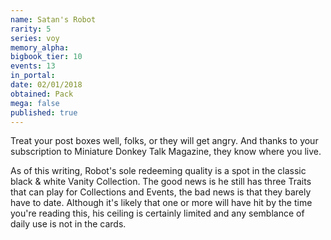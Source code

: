 ```yaml
---
name: Satan's Robot
rarity: 5
series: voy
memory_alpha:
bigbook_tier: 10
events: 13
in_portal:
date: 02/01/2018
obtained: Pack
mega: false
published: true
---
```


Treat your post boxes well, folks, or they will get angry. And thanks to your subscription to Miniature Donkey Talk Magazine, they know where you live.

As of this writing, Robot's sole redeeming quality is a spot in the classic black & white Vanity Collection. The good news is he still has three Traits that can play for Collections and Events, the bad news is that they barely have to date. Although it's likely that one or more will have hit by the time you're reading this, his ceiling is certainly limited and any semblance of daily use is not in the cards.
